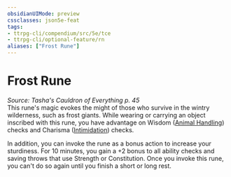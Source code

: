 ```yaml
---
obsidianUIMode: preview
cssclasses: json5e-feat
tags:
- ttrpg-cli/compendium/src/5e/tce
- ttrpg-cli/optional-feature/rn
aliases: ["Frost Rune"]
---
```

# Frost Rune
*Source: Tasha's Cauldron of Everything p. 45*  
This rune's magic evokes the might of those who survive in the wintry wilderness, such as frost giants. While wearing or carrying an object inscribed with this rune, you have advantage on Wisdom ([Animal Handling](2-Mechanics/CLI/rules/skills.md#Animal%20Handling)) checks and Charisma ([Intimidation](2-Mechanics/CLI/rules/skills.md#Intimidation)) checks.

In addition, you can invoke the rune as a bonus action to increase your sturdiness. For 10 minutes, you gain a +2 bonus to all ability checks and saving throws that use Strength or Constitution. Once you invoke this rune, you can't do so again until you finish a short or long rest.